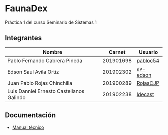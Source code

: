 # FaunaDex
Práctica 1 del curso Seminario de Sistemas 1

## Integrantes
| Nombre                        | Carnet    | Usuario                                 |
| ----------------------------- | --------- | --------------------------------------- |
| Pablo Fernando Cabrera Pineda | 201901698 | [pabloc54](https://github.com/pabloc54) |
| Edson Saul Avila Ortiz        | 201902302 | [av-edson](https://github.com/av-edson) |
| Juan Pablo Rojas Chinchilla   | 201900289 | [RojasCJP](https://github.com/RojasCJP) |
| Luis Danniel Ernesto Castellanos Galindo | 201902238 | [ldecast](https://github.com/ldecast) |


## Documentación
- [Manual técnico](docs/technical.md)
